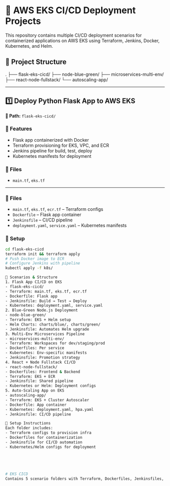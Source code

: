 # 🚀 AWS EKS CI/CD Deployment Projects

This repository contains multiple CI/CD deployment scenarios for containerized applications on AWS EKS using Terraform, Jenkins, Docker, Kubernetes, and Helm.

## 📁 Project Structure
. ├── flask-eks-cicd/ ├── node-blue-green/ ├── microservices-multi-env/ ├── react-node-fullstack/ └── autoscaling-app/

---

## 1️⃣ Deploy Python Flask App to AWS EKS

**📂 Path:** `flask-eks-cicd/`

### 🔧 Features
- Flask app containerized with Docker
- Terraform provisioning for EKS, VPC, and ECR
- Jenkins pipeline for build, test, deploy
- Kubernetes manifests for deployment

### 📄 Files
- `main.tf`, `eks.tf`


---
### 📄 Files
- `main.tf`, `eks.tf`, `ecr.tf` – Terraform configs
- `Dockerfile` – Flask app container
- `Jenkinsfile` – CI/CD pipeline
- `deployment.yaml`, `service.yaml` – Kubernetes manifests

### 📖 Setup
```bash
cd flask-eks-cicd
terraform init && terraform apply
# Push Docker image to ECR
# Configure Jenkins with pipeline
kubectl apply -f k8s/

🔧 Scenarios & Structure
1. Flask App CI/CD on EKS
- flask-eks-cicd/
- Terraform: main.tf, eks.tf, ecr.tf
- Dockerfile: Flask app
- Jenkinsfile: Build → Test → Deploy
- Kubernetes: deployment.yaml, service.yaml
2. Blue-Green Node.js Deployment
- node-blue-green/
- Terraform: EKS + Helm setup
- Helm Charts: charts/blue/, charts/green/
- Jenkinsfile: Automates Helm upgrade
3. Multi-Env Microservices Pipeline
- microservices-multi-env/
- Terraform: Workspaces for dev/staging/prod
- Dockerfiles: Per service
- Kubernetes: Env-specific manifests
- Jenkinsfile: Promotion strategy
4. React + Node Fullstack CI/CD
- react-node-fullstack/
- Dockerfiles: Frontend & Backend
- Terraform: EKS + ECR
- Jenkinsfile: Shared pipeline
- Kubernetes or Helm: Deployment configs
5. Auto-Scaling App on EKS
- autoscaling-app/
- Terraform: EKS + Cluster Autoscaler
- Dockerfile: App container
- Kubernetes: deployment.yaml, hpa.yaml
- Jenkinsfile: CI/CD pipeline

📘 Setup Instructions
Each folder includes:
- Terraform configs to provision infra
- Dockerfiles for containerization
- Jenkinsfile for CI/CD automation
- Kubernetes/Helm configs for deployment





# EKS CICD 
Contains 5 scenario folders with Terraform, Dockerfiles, Jenkinsfiles, Helm charts, and Kubernetes manifests.
